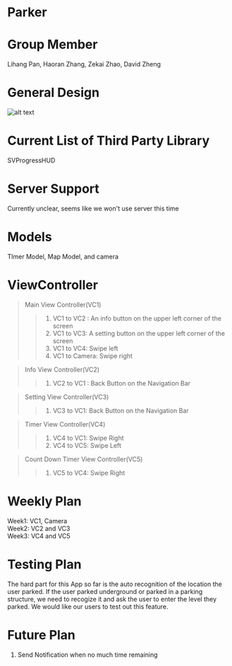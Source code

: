 # Parker
# Group Member
Lihang Pan, Haoran Zhang, Zekai Zhao, David Zheng

# General Design
![alt text][picture]  
  
[picture]: https://github.com/ECS189E/Parker/blob/master/GeneralDesign.png "Should have a picture here"

# Current List of Third Party Library
SVProgressHUD 

# Server Support
Currently unclear, seems like we won't use server this time

# Models
TImer Model, Map Model, and camera

# ViewController 
> Main View Controller(VC1)
> > 1. VC1 to VC2 : An info button on the upper left corner of the screen
> > 2. VC1 to VC3: A setting button on the upper left corner of the screen
> > 3. VC1 to VC4: Swipe left
> > 4. VC1 to Camera: Swipe right

> Info View Controller(VC2)
> > 1. VC2 to VC1 : Back Button on the Navigation Bar

> Setting View Controller(VC3)
> > 1. VC3 to VC1: Back Button on the Navigation Bar

>  Timer View Controller(VC4)
> > 1. VC4 to VC1: Swipe Right
> > 2. VC4 to VC5: Swipe Left

> Count Down Timer View Controller(VC5)
> > 1. VC5 to VC4: Swipe Right

# Weekly Plan
Week1: VC1, Camera  
Week2: VC2 and VC3  
Week3: VC4 and VC5  

# Testing Plan
 The hard part for this App so far is the auto recognition of the location the user parked. If the user parked underground or parked in a parking structure, we need to recogize it and ask the user to enter the level they parked. We would like our users to test out this feature.
 
# Future Plan
1. Send Notification when no much time remaining
